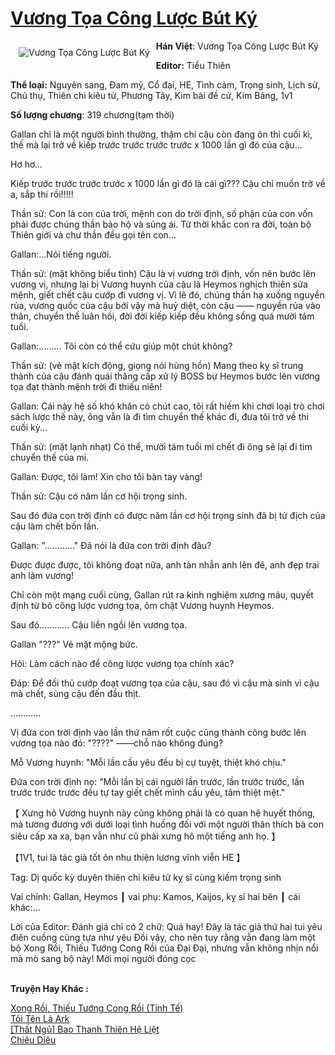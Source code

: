 <a href="https://utruyen.com/vuong-toa-cong-luoc-but-ky/24636/" title="Vương Tọa Công Lược Bút Ký"><h1>Vương Tọa Công Lược Bút Ký</h1></a><div style="display:table"><img align="right" style="float: left; padding: 10px;" src="https://utruyen.com/images/story/200x260/vuong-toa-cong-luoc-but-ky.jpg" alt="Vương Tọa Công Lược Bút Ký"><b>Hán Việt</b>: Vương Tọa Công Lược Bút Ký<p></p><b>Editor:</b> Tiểu Thiên<p></p><b>Thể loại:</b> Nguyên sang, Đam mỹ, Cổ đại, HE, Tình cảm, Trọng sinh, Lịch sử, Chủ thụ, Thiên chi kiêu tử, Phương Tây, Kim bài đề cử, Kim Bảng, 1v1<p></p><b>Số lượng chương</b>: 319 chương(tạm thời)<p></p>Gallan chỉ là một người bình thường, thậm chí cậu còn đang ôn thi cuối kì, thế mà lại trở về kiếp trước trước trước trước x 1000 lần gì đó của cậu...<p></p>Hơ hơ...<p></p>Kiếp trước trước trước trước x 1000 lần gì đó là cái gì??? Cậu chỉ muốn trở về a, sắp thi rồi!!!!!<p></p>Thần sử: Con là con của trời, mệnh con do trời định, số phận của con vốn phải được chúng thần bảo hộ và sủng ái. Từ thời khắc con ra đời, toàn bộ Thiên giới và chư thần đều gọi tên con...<p></p>Gallan:...Nói tiếng người.<p></p>Thần sử: (mặt không biểu tình) Cậu là vị vương trời định, vốn nên bước lên vương vị, nhưng lại bị Vương huynh của cậu là Heymos nghịch thiên sửa mệnh, giết chết cậu cướp đi vương vị. Vì lẽ đó, chúng thần hạ xuống nguyền rủa, vương quốc của cậu bởi vậy mà huỷ diệt, còn cậu —— nguyền rủa vào thân, chuyển thế luân hồi, đời đời kiếp kiếp đều không sống quá mười tám tuổi.<p></p>Gallan:......... Tôi còn có thể cứu giúp một chút không?<p></p>Thần sử: (vẻ mặt kích động, giọng nói hùng hồn) Mang theo kỵ sĩ trung thành của cậu đánh quái thăng cấp xử lý BOSS bự Heymos bước lên vương tọa đạt thành mệnh trời đi thiếu niên!<p></p>Gallan: Cái này hệ số khó khăn có chút cao, tôi rất hiếm khi chơi loại trò chơi sách lược thế này, ông vẫn là đi tìm chuyển thế khác đi, đưa tôi trở về thi cuối kỳ...<p></p>Thần sử: (mặt lạnh nhạt) Có thể, mười tám tuổi mi chết đi ông sẽ lại đi tìm chuyển thế của mi.<p></p>Gallan: Được, tôi làm! Xin cho tôi bàn tay vàng!<p></p>Thần sử: Cậu có năm lần cơ hội trọng sinh.<p></p>Sau đó đứa con trời định có được năm lần cơ hội trọng sinh đã bị tử địch của cậu làm chết bốn lần.<p></p>Gallan: "............" Đã nói là đứa con trời định đâu?<p></p>Được được được, tôi không đoạt nữa, anh tàn nhẫn anh lên đê, anh đẹp trai anh làm vương!<p></p>Chỉ còn một mạng cuối cùng, Gallan rút ra kinh nghiệm xương máu, quyết định từ bỏ công lược vương tọa, ôm chặt Vương huynh Heymos.<p></p>Sau đó............ Cậu liền ngồi lên vương tọa.<p></p>Gallan "???" Vẻ mặt mộng bức.<p></p>Hỏi: Làm cách nào để công lược vương tọa chính xác?<p></p>Đáp: Để đối thủ cướp đoạt vương tọa của cậu, sau đó vì cậu mà sinh vì cậu mà chết, sủng cậu đến đầu thịt.<p></p>............<p></p>Vị đứa con trời định vào lần thứ năm rốt cuộc cũng thành công bước lên vương tọa nào đó: "????" ——chỗ nào không đúng?<p></p>Mỗ Vương huynh: "Mỗi lần cầu yêu đều bị cự tuyệt, thiệt khó chịu."<p></p>Đứa con trời định nọ: "Mỗi lần bị cái người lần trước, lần trước trước, lần trước trước trước đều tự tay giết chết mình cầu yêu, tâm thiệt mệt."<p></p>【 Xưng hô Vương huynh này cũng không phải là có quan hệ huyết thống, mà tương đương với dưới loại tình huống đối với một người thân thích bà con siêu cấp xa xa, bạn vẫn như cũ phải xưng hô một tiếng anh họ. 】<p></p>【1V1, tui là tác giả tốt ôn nhu thiện lương vĩnh viễn HE 】<p></p>Tag: Dị quốc kỳ duyên thiên chi kiêu tử kỵ sĩ cùng kiếm trọng sinh<p></p>Vai chính: Gallan, Heymos ┃ vai phụ: Kamos, Kaijos, kỵ sĩ hai bên ┃ cái khác:...<p></p>Lời của Editor: Đánh giá chỉ có 2 chữ: Quá hay! Đây là tác giả thứ hai tui yêu điên cuồng cũng tựa như yêu Đồi vậy, cho nên tuy rằng vẫn đang làm một bộ Xong Rồi, Thiếu Tướng Cong Rồi của Đại Đại, nhưng vẫn không nhịn nổi mà mò sang bộ này! Mời mọi người đóng cọc</div><p><br><b>Truyện Hay Khác :</b></p><a href="https://utruyen.com/xong-roi-thieu-tuong-cong-roi-tinh-te/24634/" alt="Xong Rồi, Thiếu Tướng Cong Rồi (Tinh Tế)">Xong Rồi, Thiếu Tướng Cong Rồi (Tinh Tế)</a><br/><a href="https://github.com/quanluxury/truyenhot/tree/master/truyenhay/16030/" alt="Tôi Tên Là Ark">Tôi Tên Là Ark</a><br/><a href="https://dammyh.wordpress.com/2019/11/07/that-ngu-bao-thanh-thien-he-liet/" alt="[Thất Ngũ] Bao Thanh Thiên Hệ Liệt">[Thất Ngũ] Bao Thanh Thiên Hệ Liệt</a><br/><a href="https://truyenhot2020.wordpress.com/2019/12/11/chieu-dieu/" alt="Chiêu Diêu">Chiêu Diêu</a><br/>